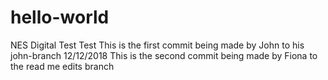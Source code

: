# hello-world
NES Digital Test Test
This is the first commit being made by John to his john-branch 12/12/2018
This is the second commit being made by Fiona to the read me edits branch
